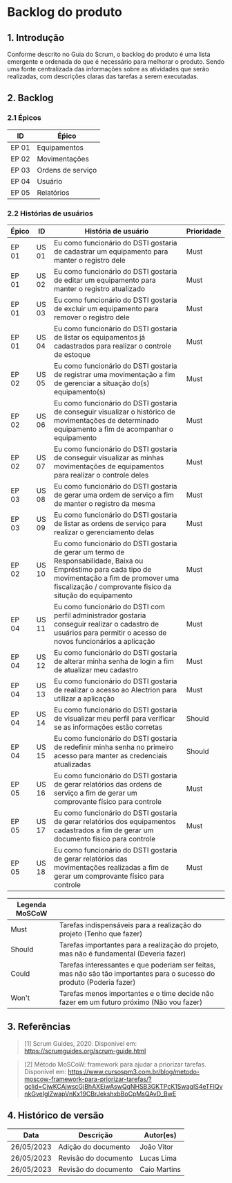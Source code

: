 # Backlog do produto


## 1. Introdução

Conforme descrito no Guia do Scrum, o backlog do produto é uma lista emergente e ordenada do que é necessário para melhorar o produto. Sendo uma fonte centralizada das informações sobre as atividades que serão realizadas, com descrições claras das tarefas a serem executadas.


## 2. Backlog

### 2.1 Épicos

|**ID**|**Éṕico**|
|--------|-------------|
| EP 01 | Equipamentos |
| EP 02 | Movimentações |
| EP 03 | Ordens de serviço |
| EP 04 | Usuário |
| EP 05 | Relatórios |

### 2.2 Histórias de usuários

|**Épico**|**ID**|**História de usuário**|**Prioridade**|
|--------|-------------|--------|-------------|
| EP 01 | US 01 | Eu como funcionário do DSTI gostaria de cadastrar um equipamento para manter o registro dele | Must |
| EP 01 | US 02 | Eu como funcionário do DSTI gostaria de editar um equipamento para manter o registro atualizado | Must |
| EP 01 | US 03 | Eu como funcionário do DSTI gostaria de excluir um equipamento para remover o registro dele | Must |
| EP 01 | US 04 | Eu como funcionário do DSTI gostaria de listar os equipamentos já cadastrados para realizar o controle de estoque | Must |
| EP 02 | US 05 | Eu como funcionário do DSTI gostaria de registrar uma movimentação a fim de gerenciar a situação do(s) equipamento(s) | Must |
| EP 02 | US 06 | Eu como funcionário do DSTI gostaria de conseguir visualizar o histórico de movimentações de determinado equipamento a fim de acompanhar o equipamento | Must |
| EP 02 | US 07 | Eu como funcionário do DSTI gostaria de conseguir visualizar as minhas movimentações de equipamentos para realizar o controle deles | Must |
| EP 03 | US 08| Eu como funcionário do DSTI gostaria de gerar uma ordem de serviço a fim de manter o registro da mesma | Must |
| EP 03 | US 09| Eu como funcionário do DSTI gostaria de listar as ordens de serviço para realizar o gerenciamento delas | Must |
| EP 02 | US 10 | Eu como funcionário do DSTI gostaria de gerar um termo de Responsabilidade, Baixa ou Empréstimo para cada tipo de movimentação a fim de promover uma fiscalização / comprovante fisico da situção do equipamento | Must |
| EP 04 | US 11 | Eu como funcionário do DSTI com perfil administrador gostaria conseguir realizar o cadastro de usuários para permitir o acesso de novos funcionários a aplicação | Must |
| EP 04 | US 12 | Eu como funcionário do DSTI gostaria de alterar minha senha de login a fim de atualizar meu cadastro | Must |
| EP 04 | US 13 | Eu como funcionário do DSTI gostaria de realizar o acesso ao Alectrion para utilizar a aplicação | Must |
| EP 04 | US 14 | Eu como funcionário do DSTI gostaria de visualizar meu perfil para verificar se as informações estão corretas | Should |
| EP 04 | US 15 | Eu como funcionário do DSTI gostaria de redefinir minha senha no primeiro acesso para manter as credenciais atualizadas | Should |
| EP 05 | US 16 | Eu como funcionário do DSTI gostaria de gerar relatórios das ordens de serviço a fim de gerar um comprovante físico para controle  | Must |
| EP 05 | US 17 | Eu como funcionário do DSTI gostaria de gerar relatórios dos equipamentos cadastrados a fim de gerar um documento físico para controle | Must |
| EP 05 | US 18 | Eu como funcionário do DSTI gostaria de gerar relatórios das movimentações realizadas a fim de gerar um comprovante físico para controle | Must |

| **Legenda MoSCoW** ||
|------|---------|
| Must | Tarefas indispensáveis para a realização do projeto (Tenho que fazer) |
| Should | Tarefas importantes para a realização do projeto, mas não é fundamental (Deveria fazer) |
| Could| Tarefas interessantes e que poderiam ser feitas, mas não são tão importantes para o sucesso do produto (Poderia fazer) |
| Won't | Tarefas menos importantes e o time decide não fazer em um futuro próximo (Não vou fazer) |

## 3. Referências

<!-- Referências enumeradas-->

> [1] Scrum Guides, 2020. Disponível em: https://scrumguides.org/scrum-guide.html

> [2] Método MoSCoW: framework para ajudar a priorizar tarefas. Disponível em: https://www.cursospm3.com.br/blog/metodo-moscow-framework-para-priorizar-tarefas/?gclid=CjwKCAjwscGjBhAXEiwAswQqNHSB3GKTPcK1SwagIS4eTFlQvnkGveIglZwapVnKx19CBrJekshxbBoCpMsQAvD_BwE

## 4. Histórico de versão

|**Data**|**Descrição**|**Autor(es)**|
|--------|-------------|--------------|
|26/05/2023| Adição do documento | João Vitor |
|26/05/2023| Revisão do documento | Lucas Lima |
|26/05/2023| Revisão do documento | Caio Martins |
